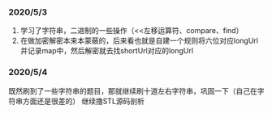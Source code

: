 ### 2020/5/3
1. 学习了字符串，二进制的一些操作（<<左移运算符、compare、find）
2. 在做加密解密本来本蒙蔽的，后来看也就是自建一个规则将六位对应longUrl
并记录map中，然后解密就去找shortUrl对应的longUrl

### 2020/5/4
既然刷到了一些字符串的题目，那就继续刷十道左右字符串，巩固一下（自己在字符串方面还是很差的）
继续撸STL源码剖析

